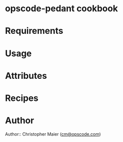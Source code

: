 # opscode-pedant cookbook

# Requirements

# Usage

# Attributes

# Recipes

# Author

Author:: Christopher Maier (<cm@opscode.com>)
